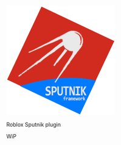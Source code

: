 ![alt tag](https://raw.githubusercontent.com/SergeyMakeev/Sputnik/master/sputnik_logo.png)

Roblox Sputnik plugin

WiP


